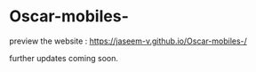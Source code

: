 # Oscar-mobiles-

preview the website : https://jaseem-v.github.io/Oscar-mobiles-/                                      

further updates coming soon.
